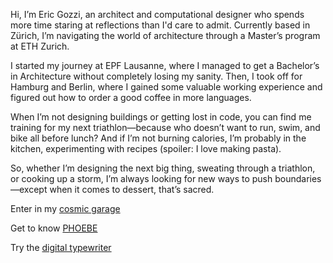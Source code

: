 Hi, I’m Eric Gozzi, an architect and computational designer who spends more time staring at reflections than I'd care to admit. Currently based in Zürich, I’m navigating the world of architecture through a Master’s program at ETH Zurich.

I started my journey at EPF Lausanne, where I managed to get a Bachelor’s in Architecture without completely losing my sanity. Then, I took off for Hamburg and Berlin, where I gained some valuable working experience and figured out how to order a good coffee in more languages.

When I’m not designing buildings or getting lost in code, you can find me training for my next triathlon—because who doesn’t want to run, swim, and bike all before lunch? And if I’m not burning calories, I’m probably in the kitchen, experimenting with recipes (spoiler: I love making pasta).

So, whether I’m designing the next big thing, sweating through a triathlon, or cooking up a storm, I’m always looking for new ways to push boundaries—except when it comes to dessert, that’s sacred.

Enter in my [cosmic garage](https://cosmicgarage.ch)

Get to know [PHOEBE](https://cosmicgarage.ch)

Try the [digital typewriter](https://typewriter.cosmicgarage.ch)
